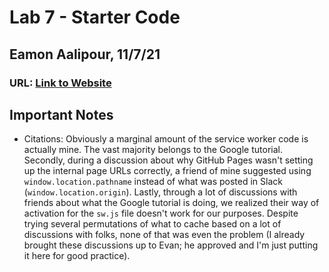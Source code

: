 # Lab 7 - Starter Code

## Eamon Aalipour, 11/7/21

### URL: [Link to Website](https://aalipoure34.github.io/Lab7_Starter/)

## Important Notes

- Citations: Obviously a marginal amount of the service worker code is actually mine. The vast majority belongs to the Google tutorial. Secondly, during a discussion about why GitHub Pages wasn't setting up the internal page URLs correctly, a friend of mine suggested using `window.location.pathname` instead of what was posted in Slack (`window.location.origin`). Lastly, through a lot of discussions with friends about what the Google tutorial is doing, we realized their way of activation for the `sw.js` file doesn't work for our purposes. Despite trying several permutations of what to cache based on a lot of discussions with folks, none of that was even the problem (I already brought these discussions up to Evan; he approved and I'm just putting it here for good practice).
